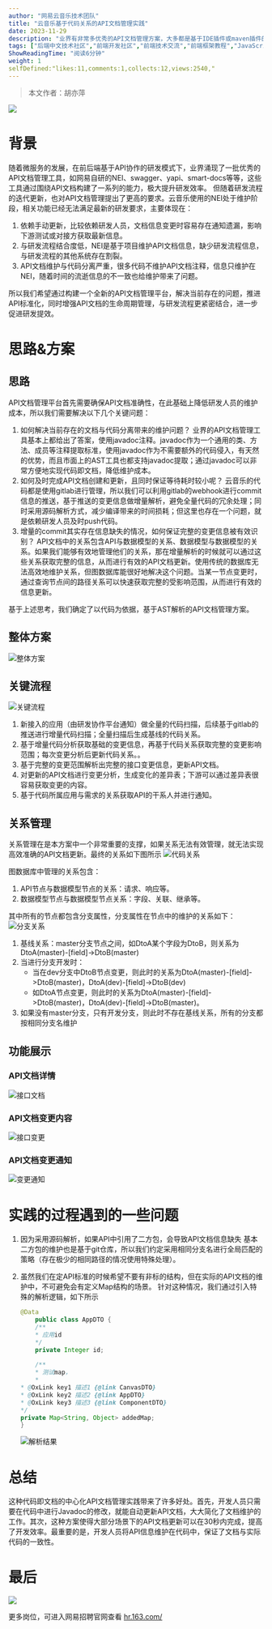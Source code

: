 ```yaml
---
author: "网易云音乐技术团队"
title: "云音乐基于代码关系的API文档管理实践"
date: 2023-11-29
description: "业界有非常多优秀的API文档管理方案，大多都是基于IDE插件或maven插件的方式做集成。本文主要介绍云音乐自研的基于代码关系、中心化、自动化的API文档管理方案。"
tags: ["后端中文技术社区","前端开发社区","前端技术交流","前端框架教程","JavaScript 学习资源","CSS 技巧与最佳实践","HTML5 最新动态","前端工程师职业发展","开源前端项目","前端技术趋势"]
ShowReadingTime: "阅读6分钟"
weight: 1
selfDefined:"likes:11,comments:1,collects:12,views:2540,"
---
```

> 本文作者：胡亦萍

![](/images/jueJin/6a1eb50a38fa45d.png)

背景
==

随着微服务的发展，在前后端基于API协作的研发模式下，业界涌现了一批优秀的API文档管理工具，如网易自研的NEI、swagger、yapi、smart-docs等等，这些工具通过围绕API文档构建了一系列的能力，极大提升研发效率。 但随着研发流程的迭代更新，也对API文档管理提出了更高的要求。云音乐使用的NEI处于维护阶段，相关功能已经无法满足最新的研发要求，主要体现在：

1.  依赖手动更新，比较依赖研发人员，文档信息变更时容易存在通知遗漏，影响下游测试或对接方获取最新信息。
2.  与研发流程结合度低，NEI是基于项目维护API文档信息，缺少研发流程信息，与研发流程的其他系统存在割裂。
3.  API文档维护与代码分离严重，很多代码不维护API文档注释，信息只维护在NEI，随着时间的流逝信息的不一致也给维护带来了问题。

所以我们希望通过构建一个全新的API文档管理平台，解决当前存在的问题，推进API标准化，同时增强API文档的生命周期管理，与研发流程更紧密结合，进一步促进研发提效。

思路&方案
=====

思路
--

API文档管理平台首先需要确保API文档准确性，在此基础上降低研发人员的维护成本，所以我们需要解决以下几个关键问题：

1.  如何解决当前存在的文档与代码分离带来的维护问题？ 业界的API文档管理工具基本上都给出了答案，使用javadoc注释。javadoc作为一个通用的类、方法、成员等注释提取标准，使用javadoc作为不需要额外的代码侵入，有天然的优势，而且市面上的AST工具也都支持javadoc提取；通过javadoc可以非常方便地实现代码即文档，降低维护成本。
2.  如何及时完成API文档创建和更新，且同时保证等待耗时较小呢？ 云音乐的代码都是使用gitlab进行管理，所以我们可以利用gitlab的webhook进行commit信息的推送，基于推送的变更信息做增量解析，避免全量代码的冗余处理；同时采用源码解析方式，减少编译带来的时间损耗；但这里也存在一个问题，就是依赖研发人员及时push代码。
3.  增量的commit其实存在信息缺失的情况，如何保证完整的变更信息被有效识别？ API文档中的关系包含API与数据模型的关系、数据模型与数据模型的关系。如果我们能够有效地管理他们的关系，那在增量解析的时候就可以通过这些关系获取完整的信息，从而进行有效的API文档更新。使用传统的数据库无法高效地维护关系，但图数据库能很好地解决这个问题。当某一节点变更时，通过查询节点间的路径关系可以快速获取完整的受影响范围，从而进行有效的信息更新。

基于上述思考，我们确定了以代码为依据，基于AST解析的API文档管理方案。

整体方案
----

![整体方案](/images/jueJin/9a7919caf1e5439.png)

关键流程
----

![关键流程](/images/jueJin/2c854453ee43412.png)

1.  新接入的应用（由研发协作平台通知）做全量的代码扫描，后续基于gitlab的推送进行增量代码扫描；全量扫描后生成基线的代码关系。
2.  基于增量代码分析获取基础的变更信息，再基于代码关系获取完整的变更影响范围；每次变更分析后更新代码关系。。
3.  基于完整的变更范围解析出完整的接口变更信息，更新API文档。
4.  对更新的API文档进行变更分析，生成变化的差异表；下游可以通过差异表很容易获取变更的内容。
5.  基于代码所属应用与需求的关系获取API的干系人并进行通知。

关系管理
----

关系管理在是本方案中一个非常重要的支撑，如果关系无法有效管理，就无法实现高效准确的API文档更新。最终的关系如下图所示 ![代码关系](/images/jueJin/d6d7ec1c18a0428.png)

图数据库中管理的关系包含：

1.  API节点与数据模型节点的关系：请求、响应等。
2.  数据模型节点与数据模型节点关系：字段、关联、继承等。

其中所有的节点都包含分支属性，分支属性在节点中的维护的关系如下： ![分支关系](/images/jueJin/ba4e3655b63443e.png)

1.  基线关系：master分支节点之间，如DtoA某个字段为DtoB，则关系为DtoA(master)-\[field\]->DtoB(master)
2.  当进行分支开发时：
    *   当在dev分支中DtoB节点变更，则此时的关系为DtoA(master)-\[field\]->DtoB(master)，DtoA(dev)-\[field\]->DtoB(dev)
    *   如DtoA节点变更，则此时的关系为DtoA(master)-\[field\]->DtoB(master)，DtoA(dev)-\[field\]->DtoB(master)。
3.  如果没有master分支，只有开发分支，则此时不存在基线关系，所有的分支都按相同分支名维护

功能展示
----

### API文档详情

![接口文档](/images/jueJin/098d239128e74da.png)

### API文档变更内容

![接口变更](/images/jueJin/9fab10ffdbbd480.png)

### API文档变更通知

![变更通知](/images/jueJin/07db5bc11c84474.png)

实践的过程遇到的一些问题
============

1.  因为采用源码解析，如果API中引用了二方包，会导致API文档信息缺失 基本二方包的维护也是基于git仓库，所以我们约定采用相同分支名进行全局匹配的策略（存在极少的相同路径的情况使用特殊处理）。
    
2.  虽然我们在定API标准的时候希望不要有非标的结构，但在实际的API文档的维护中，不可避免会有定义Map结构的场景。 针对这种情况，我们通过引入特殊的解析逻辑，如下所示
    
    ```java
    @Data
        public class AppDTO {
        /**
        * 应用id
        */
        private Integer id;
        
        /**
        * 测试map，
        *
    * @OxLink key1 描述1 {@link CanvasDTO}
    * @OxLink key2 描述2 {@link AppDTO}
    * @OxLink key3 描述3 {@link ComponentDTO}
    */
    private Map<String, Object> addedMap;
    }
    ```
    
    ![解析结果](/images/jueJin/6a7d98cc29044e6.png)
    

总结
==

这种代码即文档的中心化API文档管理实践带来了许多好处。首先，开发人员只需要在代码中进行Javadoc的修改，就能自动更新API文档，大大简化了文档维护的工作。其次，这种方案使得大部分场景下的API文档更新可以在30秒内完成，提高了开发效率。最重要的是，开发人员将API信息维护在代码中，保证了文档与实际代码的一致性。

最后
==

![](/images/jueJin/50aa08b7b794493.png)

更多岗位，可进入网易招聘官网查看 [hr.163.com/](https://link.juejin.cn?target=https%3A%2F%2Fhr.163.com%2F "https://hr.163.com/")